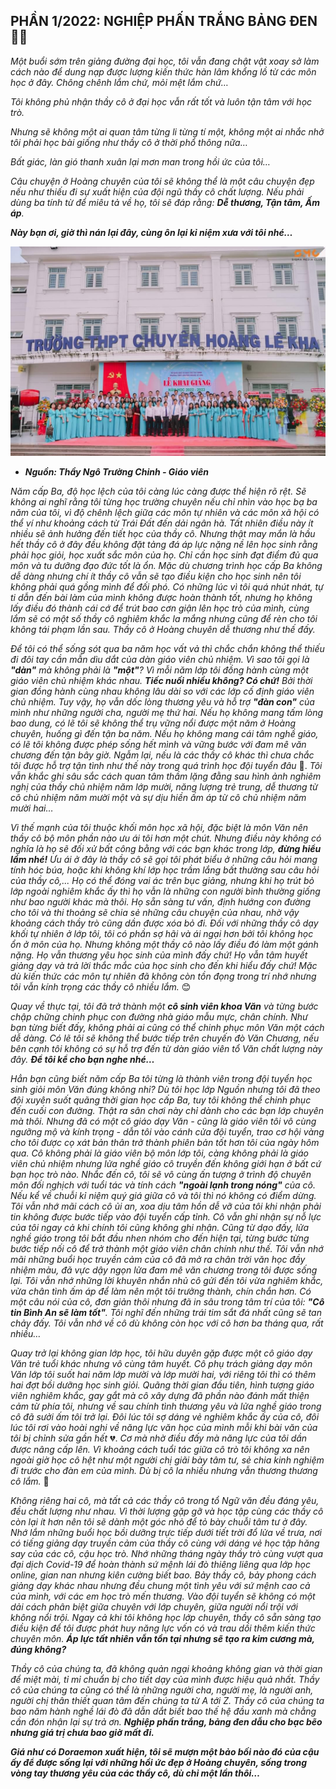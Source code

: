 ## PHẦN 1/2022: NGHIỆP PHẤN TRẮNG BẢNG ĐEN 👩‍🏫

_Một buổi sớm trên giảng đường đại học, tôi vẫn đang chật vật xoay sở làm cách nào để dung nạp được lượng kiến thức hàn lâm khổng lồ từ các môn học ở đây. Chông chênh lắm chứ, mỏi mệt lắm chứ…_

_Tôi không phủ nhận thầy cô ở đại học vẫn rất tốt và luôn tận tâm với học trò._

_Nhưng sẽ không một ai quan tâm từng li từng tí một, không một ai nhắc nhở tôi phải học bài giống như thầy cô ở thời phổ thông nữa…_

_Bất giác, làn gió thanh xuân lại mơn man trong hồi ức của tôi…_

_Câu chuyện ở Hoàng chuyên của tôi sẽ không thể là một câu chuyện đẹp nếu như thiếu đi sự xuất hiện của đội ngũ thầy cô chất lượng. Nếu phải dùng ba tính từ để miêu tả về họ, tôi sẽ đáp rằng: **Dễ thương, Tận tâm, Ấm áp**._

**_Này bạn ơi, giờ thì nán lại đây, cùng ôn lại kỉ niệm xưa với tôi nhé…_**

![HLK Special](../../../../public/images/posts/2022/11-11-HLK-MyYouth-2022-Spec/image1.jpg)

- **_Nguồn: Thầy Ngô Trường Chinh - Giáo viên_**

_Năm cấp Ba, độ học lệch của tôi càng lúc càng được thể hiện rõ rệt. Sẽ không ai nghĩ rằng tôi từng học trường chuyên nếu chỉ nhìn vào học bạ ba năm của tôi, vì độ chênh lệch giữa các môn tự nhiên và các môn xã hội có thể ví như khoảng cách từ Trái Đất đến dải ngân hà. Tất nhiên điều này ít nhiều sẽ ảnh hưởng đến tiết học của thầy cô. Nhưng thật may mắn là hầu hết thầy cô ở đây đều không đặt tảng đá áp lực nặng nề lên học sinh rằng phải học giỏi, học xuất sắc môn của họ. Chỉ cần học sinh đạt điểm đủ qua môn và tu dưỡng đạo đức tốt là ổn. Mặc dù chương trình học cấp Ba không dễ dàng nhưng chí ít thầy cô vẫn sẽ tạo điều kiện cho học sinh nên tôi không phải quá gồng mình để đối phó. Có những lúc vì tôi quá nhút nhát, tự ti dẫn đến bài làm của mình không được hoàn thành tốt, nhưng họ không lấy điều đó thành cái cớ để trút bao cơn giận lên học trò của mình, cùng lắm sẽ có một số thầy cô nghiêm khắc la mắng nhưng cũng để rèn cho tôi không tái phạm lần sau. Thầy cô ở Hoàng chuyên dễ thương như thế đấy._

_Để tôi có thể sống sót qua ba năm học vất vả thì chắc chắn không thể thiếu đi đôi tay cần mẫn dìu dắt của dàn giáo viên chủ nhiệm. Vì sao tôi gọi là **"dàn"** mà không phải là **"một"**? Vì mỗi năm lớp tôi đồng hành cùng một giáo viên chủ nhiệm khác nhau. **Tiếc nuối nhiều không? Có chứ!** Bởi thời gian đồng hành cùng nhau không lâu dài so với các lớp cố định giáo viên chủ nhiệm. Tuy vậy, họ vẫn dốc lòng thương yêu và hỗ trợ **"đàn con"** của mình như những người cha, người mẹ thứ hai. Nếu họ không mang tấm lòng bao dung, có lẽ tôi sẽ không thể trụ vững nổi được một năm ở Hoàng chuyên, huống gì đến tận ba năm. Nếu họ không mang cái tâm nghề giáo, có lẽ tôi không được phép sống hết mình và vững bước với đam mê văn chương đến tận bây giờ. Ngẫm lại, nếu là các thầy cô khác thì chưa chắc tôi được hỗ trợ tận tình như thế này trong quá trình học đội tuyển đâu_ 🤔. _Tôi vẫn khắc ghi sâu sắc cách quan tâm thầm lặng đằng sau hình ảnh nghiêm nghị của thầy chủ nhiệm năm lớp mười, năng lượng trẻ trung, dễ thương từ cô chủ nhiệm năm mười một và sự dịu hiền ấm áp từ cô chủ nhiệm năm mười hai…_

_Vì thế mạnh của tôi thuộc khối môn học xã hội, đặc biệt là môn Văn nên thầy cô bộ môn phần nào ưu ái tôi hơn một chút. Nhưng điều này không có nghĩa là họ sẽ đối xử bất công bằng với các bạn khác trong lớp, **đừng hiểu lầm nhé!** Ưu ái ở đây là thầy cô sẽ gọi tôi phát biểu ở những câu hỏi mang tính hóc búa, hoặc khi không khí lớp học trầm lắng bất thường sau câu hỏi của thầy cô,... Họ có thể đóng vai ác trên bục giảng, nhưng khi họ trút bỏ lớp ngoài nghiêm khắc ấy thì họ vẫn là những con người bình thường giống như bao người khác mà thôi. Họ sẵn sàng tư vấn, định hướng con đường cho tôi và thi thoảng sẽ chia sẻ những câu chuyện của nhau, nhờ vậy khoảng cách thầy trò cũng dần được xóa bỏ đi. Đối với những thầy cô dạy khối tự nhiên ở lớp tôi, tôi có phần sợ hãi và ái ngại hơn bởi tôi không học ổn ở môn của họ. Nhưng không một thầy cô nào lấy điều đó làm một gánh nặng. Họ vẫn thương yêu học sinh của mình đấy chứ! Họ vẫn tâm huyết giảng dạy và trả lời thắc mắc của học sinh cho đến khi hiểu đấy chứ! Mặc dù kiến thức các môn tự nhiên đã không còn tồn đọng trong trí nhớ nhưng tôi vẫn kính trọng các thầy cô nhiều lắm._ 😊

_Quay về thực tại, tôi đã trở thành một **cô sinh viên khoa Văn** và từng bước chập chững chinh phục con đường nhà giáo mẫu mực, chân chính. Như bạn từng biết đấy, không phải ai cũng có thể chinh phục môn Văn một cách dễ dàng. Có lẽ tôi sẽ không thể bước tiếp trên chuyến đò Văn Chương, nếu bên cạnh tôi không có sự hỗ trợ đến từ dàn giáo viên tổ Văn chất lượng này đây. **Để tôi kể cho bạn nghe nhé…**_

_Hẳn bạn cũng biết năm cấp Ba tôi từng là thành viên trong đội tuyển học sinh giỏi môn Văn đúng không nhỉ? Dù tôi học lớp Nguồn nhưng tôi đã theo đội xuyên suốt quãng thời gian học cấp Ba, tuy tôi không thể chinh phục đến cuối con đường. Thật ra sân chơi này chỉ dành cho các bạn lớp chuyên mà thôi. Nhưng đã có một cô giáo dạy Văn - cũng là giáo viên tôi vô cùng ngưỡng mộ và kính trọng - dẫn tôi vào cánh cửa đội tuyển, trao cơ hội vàng cho tôi được cọ xát bản thân trở thành phiên bản tốt hơn tôi của ngày hôm qua. Cô không phải là giáo viên bộ môn lớp tôi, càng không phải là giáo viên chủ nhiệm nhưng lửa nghề giáo cô truyền đến không giới hạn ở bất cứ bạn học trò nào. Nhắc đến cô, tôi sẽ vô cùng ấn tượng ở trình độ chuyên môn đối nghịch với tuổi tác và tính cách **"ngoài lạnh trong nóng"** của cô. Nếu kể về chuỗi kỉ niệm quý giá giữa cô và tôi thì nó không có điểm dừng. Tôi vẫn nhớ mãi cách cô ủi an, xoa dịu tâm hồn dễ vỡ của tôi khi nhận phải tin không được bước tiếp vào đội tuyển cấp tỉnh. Cô vẫn ghi nhận sự nỗ lực của tôi ngay cả khi chính tôi cũng không ghi nhận. Cũng từ dạo đấy, lửa nghề giáo trong tôi bắt đầu nhen nhóm cho đến hiện tại, từng bước từng bước tiếp nối cô để trở thành một giáo viên chân chính như thế. Tôi vẫn nhớ mãi những buổi học truyền cảm của cô đã mở ra chân trời văn học đầy nhiệm màu, đã vực dậy ngọn lửa đam mê văn chương trong tôi được sống lại. Tôi vẫn nhớ những lời khuyên nhắn nhủ cô gửi đến tôi vừa nghiêm khắc, vừa chân tình ấm áp để làm nên một tôi trưởng thành, chín chắn hơn. Có một câu nói của cô, đơn giản thôi nhưng đã in sâu trong tâm trí của tôi: **"Cô tin Bình An sẽ làm tốt"**. Tôi nghĩ đến những trái tim sắt đá nhất cũng sẽ tan chảy đấy. Tôi vẫn nhớ về cô dù không còn học với cô hơn ba tháng qua, rất nhiều…_

_Quay trở lại không gian lớp học, tôi hữu duyên gặp được một cô giáo dạy Văn trẻ tuổi khác nhưng vô cùng tâm huyết. Cô phụ trách giảng dạy môn Văn lớp tôi suốt hai năm lớp mười và lớp mười hai, với riêng tôi thì có thêm hai đợt bồi dưỡng học sinh giỏi. Quãng thời gian đầu tiên, hình tượng giáo viên nghiêm khắc, gay gắt mà cô xây dựng đã phần nào đánh mất thiện cảm từ phía tôi, nhưng về sau chính tình thương yêu và lửa nghề giáo trong cô đã sưởi ấm tôi trở lại. Đôi lúc tôi sợ dáng vẻ nghiêm khắc ấy của cô, đôi lúc tôi rơi vào hoài nghi về năng lực văn học của mình mỗi khi bài văn của tôi bị chỉnh sửa gần hết_ 💔. _Cơ mà nhờ điều đấy mà năng lực của tôi dần được nâng cấp lên. Vì khoảng cách tuổi tác giữa cô trò tôi không xa nên ngoài giờ học cô hệt như một người chị giãi bày tâm tư, sẻ chia kinh nghiệm đi trước cho đàn em của mình. Dù bị cô la nhiều nhưng vẫn thương thương cô lắm._ 🥰

_Không riêng hai cô, mà tất cả các thầy cô trong tổ Ngữ văn đều đáng yêu, đều chất lượng như nhau. Vì thời lượng gặp gỡ và học tập cùng các thầy cô còn lại ít hơn nên tôi sẽ dành một góc nhỏ để tỏ bày chuỗi tâm tư ở đây. Nhớ lắm những buổi học bồi dưỡng trực tiếp dưới tiết trời đổ lửa về trưa, nơi có tiếng giảng dạy truyền cảm của thầy cô cùng với dáng vẻ học tập hăng say của các cô, cậu học trò. Nhớ những tháng ngày thầy trò cùng vượt qua đại dịch Covid-19 để hoàn thành sứ mệnh lái đò thiêng liêng qua lớp học online, gian nan nhưng kiên cường biết bao. Bảy thầy cô, bảy phong cách giảng dạy khác nhau nhưng đều chung một tình yêu với sứ mệnh cao cả của mình, với các em học trò mến thương. Vào đội tuyển sẽ không có một dải cách phân biệt giữa chuyên với lớp chuyên, giữa người nổi trội với không nổi trội. Ngay cả khi tôi không học lớp chuyên, thầy cô sẵn sàng tạo điều kiện để tôi được phát huy năng lực vốn có và trau dồi thêm kiến thức chuyên môn. **Áp lực tất nhiên vẫn tồn tại nhưng sẽ tạo ra kim cương mà, đúng không?**_

_Thầy cô của chúng ta, đã không quản ngại khoảng không gian và thời gian để miệt mài, tỉ mỉ chuẩn bị cho tiết dạy của mình được hiệu quả nhất. Thầy cô của chúng ta cũng có thể là những người cha, người mẹ, là người anh, người chị thân thiết quan tâm đến chúng ta từ A tới Z. Thầy cô của chúng ta bao năm hành nghề lái đò đã dẫn dắt biết bao thế hệ đầu xanh mà chẳng cần đón nhận lại sự trả ơn. **Nghiệp phấn trắng, bảng đen dẫu cho bạc bẽo nhưng giá trị chưa bao giờ mất đi.**_

**_Giá như có Doraemon xuất hiện, tôi sẽ mượn một bảo bối nào đó của cậu ấy để được sống lại với những hồi ức đẹp ở Hoàng chuyên, sống trong vòng tay thương yêu của các thầy cô, dù chỉ một lần thôi…_**

